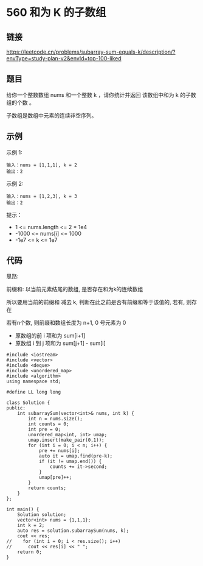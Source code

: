 # 560 和为 K 的子数组
## 链接
https://leetcode.cn/problems/subarray-sum-equals-k/description/?envType=study-plan-v2&envId=top-100-liked

## 题目 
给你一个整数数组 nums 和一个整数 k ，请你统计并返回 该数组中和为 k 的子数组的个数 。

子数组是数组中元素的连续非空序列。

## 示例
示例 1:
```
输入：nums = [1,1,1], k = 2
输出：2
```
示例 2:
```
输入：nums = [1,2,3], k = 3
输出：2
```

提示：

- 1 <= nums.length <= 2 * 1e4
- -1000 <= nums[i] <= 1000
- -1e7 <= k <= 1e7

## 代码
思路:

前缀和: 以当前元素结尾的数组, 是否存在和为k的连续数组

所以要用当前的前缀和 减去 k, 判断在此之前是否有前缀和等于该值的, 若有, 则存在

若有n个数, 则前缀和数组长度为 n+1, 0 号元素为 0
- 原数组的前 i 项和为 sum[i+1]
- 原数组 i 到 j 项和为 sum[j+1] - sum[i]

```
#include <iostream>
#include <vector>
#include <deque>
#include <unordered_map>
#include <algorithm>
using namespace std;

#define LL long long

class Solution {
public:
	int subarraySum(vector<int>& nums, int k) {
		int n = nums.size();
		int counts = 0;
		int pre = 0;
		unordered_map<int, int> umap;
		umap.insert(make_pair(0,1));
		for (int i = 0; i < n; i++) {
			pre += nums[i];
			auto it = umap.find(pre-k);
			if (it != umap.end()) {
				counts += it->second;
			}
			umap[pre]++; 
		}
		return counts;
    }
};

int main() {
    Solution solution;
    vector<int> nums = {1,1,1};
	int k = 2;
    auto res = solution.subarraySum(nums, k);
    cout << res;
//    for (int i = 0; i < res.size(); i++)
//    	cout << res[i] << " ";
    return 0;
}

```